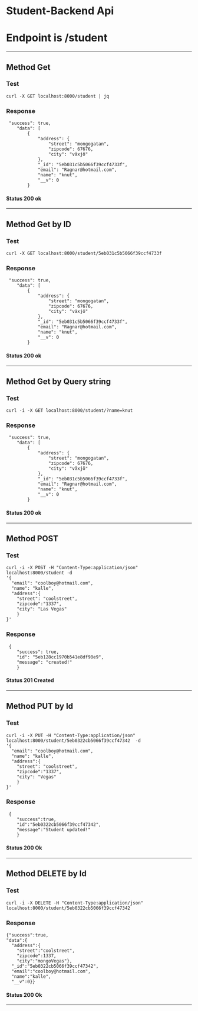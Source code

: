 
# Student-Backend Api
# Endpoint is /student 

--------------------------------------------------------------

## Method Get

### Test
``` curl -X GET localhost:8000/student | jq ```

### Response
```
 "success": true,
    "data": [
        {
            "address": {
                "street": "mongogatan",
                "zipcode": 67676,
                "city": "växjö"
            },
            "_id": "5eb031c5b5066f39ccf4733f",
            "email": "Ragnar@hotmail.com",
            "name": "knut",
            "__v": 0
        }
```
#### Status 200 ok

--------------------------------------------------------------

## Method Get by ID

### Test
``` curl -X GET localhost:8000/student/5eb031c5b5066f39ccf4733f ```

### Response
```
 "success": true,
    "data": [
        {
            "address": {
                "street": "mongogatan",
                "zipcode": 67676,
                "city": "växjö"
            },
            "_id": "5eb031c5b5066f39ccf4733f",
            "email": "Ragnar@hotmail.com",
            "name": "knut",
            "__v": 0
        }
```
#### Status 200 ok

--------------------------------------------------------------

## Method Get by Query string

### Test
``` curl -i -X GET localhost:8000/student/?name=knut ```

### Response
```
 "success": true,
    "data": [
        {
            "address": {
                "street": "mongogatan",
                "zipcode": 67676,
                "city": "växjö"
            },
            "_id": "5eb031c5b5066f39ccf4733f",
            "email": "Ragnar@hotmail.com",
            "name": "knut",
            "__v": 0
        }
```
#### Status 200 ok

--------------------------------------------------------------

## Method POST

### Test
```
curl -i -X POST -H "Content-Type:application/json" localhost:8000/student -d 
'{
  "email": "coolboy@hotmail.com",
  "name": "kalle",
  "address":{ 
	"street": "coolstreet",
	"zipcode":"1337",
	"city": "Las Vegas"
	}
}'
```
### Response
```
 {
    "success": true,
    "id": "5eb128cc1970b541e8df98e9",
    "message": "created!"
    }
```
#### Status 201 Created

--------------------------------------------------------------

## Method PUT by Id

### Test
```
curl -i -X PUT -H "Content-Type:application/json" localhost:8000/student/5eb0322cb5066f39ccf47342  -d 
'{
  "email": "coolboy@hotmail.com",
  "name": "kalle",
  "address":{ 
	"street": "coolstreet",
	"zipcode":"1337",
	"city": "Vegas"
	}
}'
```
### Response
```
 { 
    "success":true,
    "id":"5eb0322cb5066f39ccf47342", 
    "message":"Student updated!"
    }
```
#### Status 200 Ok

--------------------------------------------------------------

## Method DELETE by Id

### Test

``` curl -i -X DELETE -H "Content-Type:application/json" localhost:8000/student/5eb0322cb5066f39ccf47342  ```

### Response
```
{"success":true,
"data":{
  "address":{
    "street":"coolstreet",
    "zipcode":1337,
    "city":"mongoVegas"},
  "_id":"5eb0322cb5066f39ccf47342",
  "email":"coolboy@hotmail.com",
  "name":"kalle",
  "__v":0}}

```
#### Status 200 Ok

--------------------------------------------------------------


